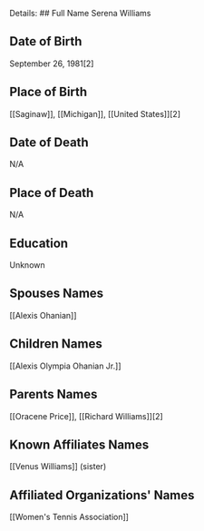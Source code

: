 Details: ## Full Name
Serena Williams

## Date of Birth
September 26, 1981[2]

## Place of Birth
[[Saginaw]], [[Michigan]], [[United States]][2]

## Date of Death
N/A

## Place of Death
N/A

## Education
Unknown

## Spouses Names
[[Alexis Ohanian]]

## Children Names
[[Alexis Olympia Ohanian Jr.]]

## Parents Names
[[Oracene Price]], [[Richard Williams]][2]

## Known Affiliates Names
[[Venus Williams]] (sister)

## Affiliated Organizations' Names
[[Women's Tennis Association]]

